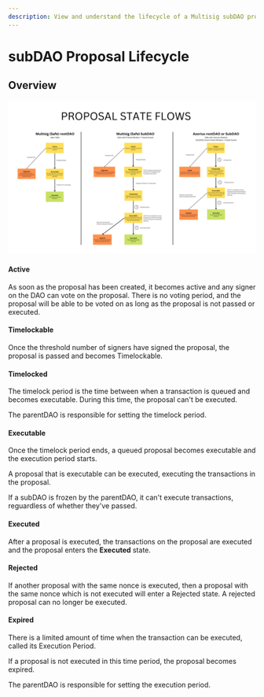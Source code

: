 ```yaml
---
description: View and understand the lifecycle of a Multisig subDAO proposal.
---
```


# subDAO Proposal Lifecycle

## Overview

![](../../../../.gitbook/assets/proposal_state_flows.png)

#### Active
As soon as the proposal has been created, it becomes active and any signer on the DAO can vote on the proposal. There is no voting period, and the proposal will be able to be voted on as long as the proposal is not passed or executed.

#### Timelockable
Once the threshold number of signers have signed the proposal, the proposal is passed and becomes Timelockable.

#### Timelocked
The timelock period is the time between when a transaction is queued and becomes executable. During this time, the proposal can't be executed.

The parentDAO is responsible for setting the timelock period.

#### Executable
Once the timelock period ends, a queued proposal becomes executable and the execution period starts.

A proposal that is executable can be executed, executing the transactions in the proposal.

If a subDAO is frozen by the parentDAO, it can't execute transactions, reguardless of whether they've passed.

#### Executed
After a proposal is executed, the transactions on the proposal are executed and the proposal enters the **Executed** state.

#### Rejected
If another proposal with the same nonce is executed, then a proposal with the same nonce which is not executed will enter a Rejected state. A rejected proposal can no longer be executed.

#### Expired
There is a limited amount of time when the transaction can be executed, called its Execution Period.

If a proposal is not executed in this time period, the proposal becomes expired. 

The parentDAO is responsible for setting the execution period.